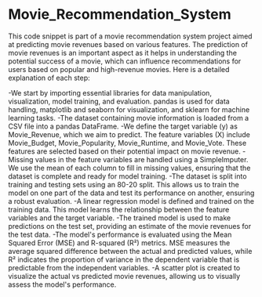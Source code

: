# Movie_Recommendation_System
This code snippet is part of a movie recommendation system project aimed at predicting movie revenues based on various features. The prediction of movie revenues is an important aspect as it helps in understanding the potential success of a movie, which can influence recommendations for users based on popular and high-revenue movies. Here is a detailed explanation of each step:

-We start by importing essential libraries for data manipulation, visualization, model training, and evaluation. pandas is used for data handling, matplotlib and seaborn for visualization, and sklearn for machine learning tasks.
-The dataset containing movie information is loaded from a CSV file into a pandas DataFrame.
-We define the target variable (y) as Movie_Revenue, which we aim to predict. The feature variables (X) include Movie_Budget, Movie_Popularity, Movie_Runtime, and Movie_Vote. These features are selected based on their potential impact on movie revenue.
-Missing values in the feature variables are handled using a SimpleImputer. We use the mean of each column to fill in missing values, ensuring that the dataset is complete and ready for model training.
-The dataset is split into training and testing sets using an 80-20 split. This allows us to train the model on one part of the data and test its performance on another, ensuring a robust evaluation.
-A linear regression model is defined and trained on the training data. This model learns the relationship between the feature variables and the target variable.
-The trained model is used to make predictions on the test set, providing an estimate of the movie revenues for the test data.
-The model's performance is evaluated using the Mean Squared Error (MSE) and R-squared (R²) metrics. MSE measures the average squared difference between the actual and predicted values, while R² indicates the proportion of variance in the dependent variable that is predictable from the independent variables.
-A scatter plot is created to visualize the actual vs predicted movie revenues, allowing us to visually assess the model's performance.

